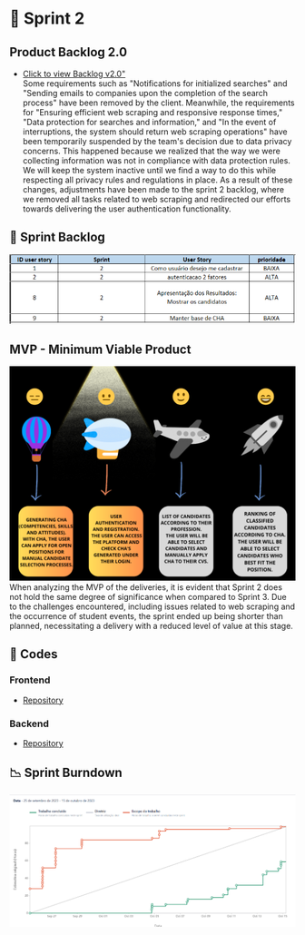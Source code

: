 
# 🏁 Sprint 2

## Product Backlog 2.0
* [Click to view Backlog v2.0"](https://github.com/CodeSquirrel-API/RecrutaTech/blob/main/docs/images/product-backlog-6.pdf) <br>
 Some requirements such as "Notifications for initialized searches" and "Sending emails to companies upon the completion of the search process" have been removed by the client. Meanwhile, the requirements for "Ensuring efficient web scraping and responsive response times," "Data protection for searches and information," and "In the event of interruptions, the system should return web scraping operations" have been temporarily suspended by the team's decision due to data privacy concerns. This happened because we realized that the way we were collecting information was not in compliance with data protection rules. We will keep the system inactive until we find a way to do this while respecting all privacy rules and regulations in place.
As a result of these changes, adjustments have been made to the sprint 2 backlog, where we removed all tasks related to web scraping and redirected our efforts towards delivering the user authentication functionality.

## 📝 Sprint Backlog

![BSprint backlog 2](https://github.com/CodeSquirrel-API/RecrutaTech/blob/main/docs/sprints-deliveries/sprint2/backlog-sprint-2.png)

## MVP - Minimum Viable Product   
![ MVP Sprint 2](https://github.com/CodeSquirrel-API/RecrutaTech/blob/main/docs/images/mvp-Sprint%202.png)
When analyzing the MVP of the deliveries, it is evident that Sprint 2 does not hold the same degree of significance when compared to Sprint 3. Due to the challenges encountered, including issues related to web scraping and the occurrence of student events, the sprint ended up being shorter than planned, necessitating a delivery with a reduced level of value at this stage.

## 📃 Codes

### Frontend

* [Repository](https://github.com/CodeSquirrel-API/RecrutaTech-FrontEnd)

### Backend

* [Repository](https://github.com/CodeSquirrel-API/RecrutaTech-BackEnd)

## 📉 Sprint Burndown

![burndown](https://github.com/CodeSquirrel-API/RecrutaTech/blob/main/docs/sprints-deliveries/sprint2/burndown-sprint%202.png)


